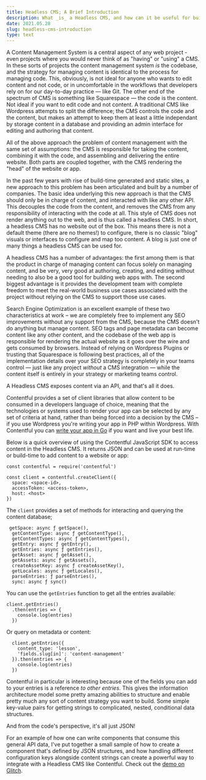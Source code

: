 ```yaml
---
title: Headless CMS; A Brief Introduction
description: What _is_ a Headless CMS, and how can it be useful for building websites and apps?
date: 2021.05.28
slug: headless-cms-introduction
type: text
---
```


A Content Management System is a central aspect of any web project - even projects where you would never think of as "having" or "using" a CMS. In these sorts of projects the content management system _is_ the codebase, and the strategy for managing content is identical to the process for managing code. This, obviously, is not ideal for anyone who wants to edit content and not code, or in uncomfortable in the workflows that developers rely on for our day-to-day practice — like Git. The other end of the spectrum of CMS is something like Squarespace — the code is the content. Not ideal if you want to edit code and not content. A traditional CMS like Wordpress attempts to split the difference; the CMS controls the code and the content, but makes an attempt to keep them at least a little independant by storage content in a database and providing an admin interface for editing and authoring that content.

All of the above approach the problem of content management with the same set of assumptions: the CMS is responsible for taking the content, combining it with the code, and assembling and delivering the entire website. Both parts are coupled together, with the CMS rendering the "head" of the website or app.

In the past few years with rise of build-time generated and static sites, a new approach to this problem has been articulated and built by a number of companies. The basic idea underlying this new approach is that the CMS should only be in charge of content, and interacted with like any other API. This decouples the code from the content, and removes the CMS from any responsibility of interacting with the code at all. This style of CMS does not render anything out to the web, and is thus called a headless CMS. In short, a headless CMS has no website out of the box. This means there is not a default theme (there are no themes!) to configure, there is no classic "blog" visuals or interfaces to configure and map too content. A blog is just one of many things a headless CMS can be used for.

A headless CMS has a number of advantages: the first among them is that the product in charge of managing content can focus solely on managing content, and be very, very good at authoring, creating, and editing without needing to also be a good tool for building web apps with. The second biggest advantage is it provides the development team with complete freedom to meet the real-world business use cases associated with the project without relying on the CMS to support those use cases.

Search Engine Optimization is an excellent example of these two characteristics at work – we are completely free to implement any SEO improvements without any support from the CMS, because the CMS doesn't do anything but manage content. SEO tags and page metadata can become content like any other content, and the codebase of the web app is responsible for rendering the actual website as it goes over the wire and gets consumed by browsers. Instead of relying on Wordpress Plugins or trusting that Squarespace is following best practices, all of the implementation details over your SEO strategy is completely in your teams control — just like any project _without_ a CMS integration — while the content itself is entirely in your strategy or marketing teams control.

A Headless CMS exposes content via an API, and that's all it does. 

Contentful provides a set of client libraries that allow content to be consumed in a developers language of choice, meaning that the technologies or systems used to render your app can be selected by any set of criteria at hand, rather than being forced into a decision by the CMS – if you use Wordpress you're writing your app in PHP within Wordpress. With Contentful you can [write your app in Go](https://github.com/contentful-labs/contentful-go) if you want and live your best life.

Below is a quick overview of using the Contentful JavaScript SDK to access content in the Headless CMS. It returns JSON and can be used at run-time or build-time to add content to a website or app:

```
const contentful = require('contentful')

const client = contentful.createClient({
  space: <space-id>,
  accessToken: <access-token>,
  host: <host>
})
```

The `client` provides a set of methods for interacting and querying the content database; 

```
 getSpace: async ƒ getSpace(),
  getContentType: async ƒ getContentType(),
  getContentTypes: async ƒ getContentTypes(),
  getEntry: async ƒ getEntry(),
  getEntries: async ƒ getEntries(),
  getAsset: async ƒ getAsset(),
  getAssets: async ƒ getAssets(),
  createAssetKey: async ƒ createAssetKey(),
  getLocales: async ƒ getLocales(),
  parseEntries: ƒ parseEntries(),
  sync: async ƒ sync()
```

You can use the `getEntries` function to get all the entries available:

```
client.getEntries()
  .then(entries => {
    console.log(entries)
  })
```

Or query on metadata or content:

```
  client.getEntries({
    content_type: 'lesson',
    'fields.slug[in]': 'content-management'
  }).then(entries => {
    console.log(entries)
  })
```

Contentful in particular is interesting because one of the fields you can add to your entries is a reference _to other entries_. This gives the information architecture model some pretty amazing abilities to structure and enable pretty much any sort of content strategy you want to build. Some simple key-value pairs for getting strings to complicated, nested, conditional data structures. 

And from the code's perspective, it's all just JSON! 

For an example of how one can write components that consume this general API data, I've put together a small sample of how to create a component that's defined by JSON structures, and how handling different configuration keys alongside content strings can create a powerful way to integrate with a Headless CMS like Contentful. Check out the [demo on Glitch](https://component-doc-sample.glitch.me/).